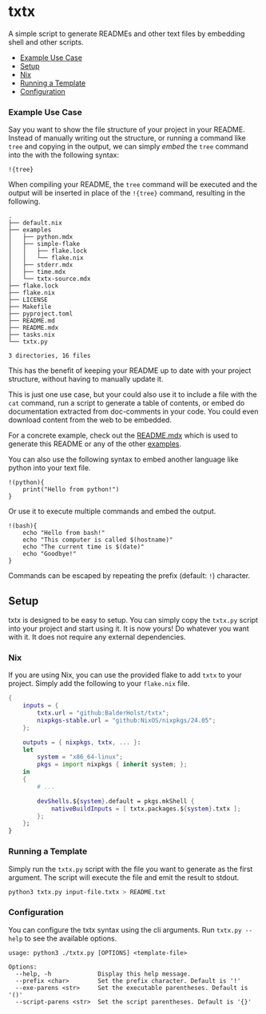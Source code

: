 # txtx
A simple script to generate READMEs and other text files by embedding shell and other scripts.

- [Example Use Case](#example-use-case)
- [Setup](#setup)
- [Nix](#nix)
- [Running a Template](#running-a-template)
- [Configuration](#configuration)

### Example Use Case
Say you want to show the file structure of your project in your README. Instead of manually writing out the structure, or running a command like `tree` and copying in the output, we can simply *embed* the `tree` command into the with the following syntax:
```
!{tree}
```

When compiling your README, the `tree` command will be executed and the output will be inserted in place of the `!{tree}` command, resulting in the following.

```
.
├── default.nix
├── examples
│   ├── python.mdx
│   ├── simple-flake
│   │   ├── flake.lock
│   │   └── flake.nix
│   ├── stderr.mdx
│   ├── time.mdx
│   └── txtx-source.mdx
├── flake.lock
├── flake.nix
├── LICENSE
├── Makefile
├── pyproject.toml
├── README.md
├── README.mdx
├── tasks.nix
└── txtx.py

3 directories, 16 files
```

This has the benefit of keeping your README up to date with your project structure, without having to manually update it.

This is just one use case, but your could also use it to include a file with the `cat` command, run a script to generate a table of contents, or embed do documentation extracted from doc-comments in your code. You could even download content from the web to be embedded.

For a concrete example, check out the [README.mdx](./README.mdx) which is used to generate this README or any of the other [examples](./examples/).

You can also use the following syntax to embed another language like python into your text file.
```
!(python){
    print("Hello from python!")
}
```

Or use it to execute multiple commands and embed the output.

```
!(bash){
    echo "Hello from bash!"
    echo "This computer is called $(hostname)"
    echo "The current time is $(date)"
    echo "Goodbye!"
}
```

Commands can be escaped by repeating the prefix (default: `!`) character.

## Setup
txtx is designed to be easy to setup. You can simply copy the `txtx.py` script into your project and start using it. It is now yours! Do whatever you want with it. It does not require any external dependencies.

### Nix
If you are using Nix, you can use the provided flake to add `txtx` to your project. Simply add the following to your `flake.nix` file.
```nix
{
    inputs = {
        txtx.url = "github:BalderHolst/txtx";
        nixpkgs-stable.url = "github:NixOS/nixpkgs/24.05";
    };

    outputs = { nixpkgs, txtx, ... }:
    let
        system = "x86_64-linux";
        pkgs = import nixpkgs { inherit system; };
    in
    {
        # ...

        devShells.${system}.default = pkgs.mkShell {
            nativeBuildInputs = [ txtx.packages.${system}.txtx ];
        };
    };
}
```

### Running a Template
Simply run the `txtx.py` script with the file you want to generate as the first argument. The script will execute the file and emit the result to stdout.

```bash
python3 txtx.py input-file.txtx > README.txt
```

### Configuration
You can configure the txtx syntax using the cli arguments. Run `txtx.py --help` to see the available options.

```
usage: python3 ./txtx.py [OPTIONS] <template-file>

Options:
  --help, -h             Display this help message.
  --prefix <char>        Set the prefix character. Default is '!'
  --exe-parens <str>     Set the executable parentheses. Default is '()'
  --script-parens <str>  Set the script parentheses. Default is '{}'
```
